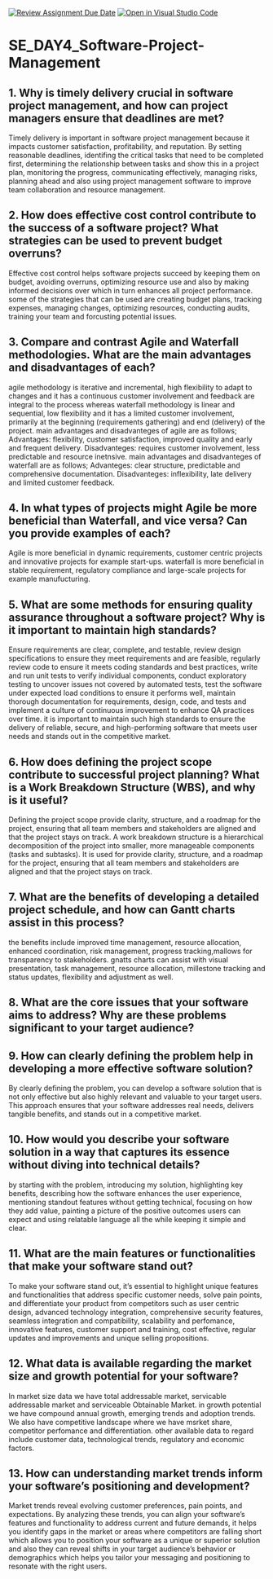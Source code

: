 [![Review Assignment Due Date](https://classroom.github.com/assets/deadline-readme-button-22041afd0340ce965d47ae6ef1cefeee28c7c493a6346c4f15d667ab976d596c.svg)](https://classroom.github.com/a/9pw6JKcu)
[![Open in Visual Studio Code](https://classroom.github.com/assets/open-in-vscode-2e0aaae1b6195c2367325f4f02e2d04e9abb55f0b24a779b69b11b9e10269abc.svg)](https://classroom.github.com/online_ide?assignment_repo_id=18481884&assignment_repo_type=AssignmentRepo)
# SE_DAY4_Software-Project-Management
## 1. Why is timely delivery crucial in software project management, and how can project managers ensure that deadlines are met?
Timely delivery is important in software project management because it impacts customer satisfaction, profitability, and reputation. By setting reasonable deadlines, identifing the critical tasks that need to be completed first, determining the relationship between tasks and show this in a project plan, monitoring the progress, communicating effectively, managing risks, planning ahead and also using project management software to improve team collaboration and resource management.

## 2. How does effective cost control contribute to the success of a software project? What strategies can be used to prevent budget overruns?
Effective cost control helps software projects succeed by keeping them on budget, avoiding overruns, optimizing resource use and also by making informed decisions over which in turn enhances all project performance. some of the strategies that can be used are creating budget plans, tracking expenses, managing changes, optimizing resources, conducting audits, training your team and forcusting potential issues.

## 3. Compare and contrast Agile and Waterfall methodologies. What are the main advantages and disadvantages of each?
agile methodology is iterative and incremental, high flexibility to adapt to changes and it has a continuous customer involvement and feedback are integral to the process whereas waterfall methodology is linear and sequential, low flexibility and it has a limited customer involvement, primarily at the beginning (requirements gathering) and end (delivery) of the project. main advantages and disadvanteges of agile are as follows; Advantages: flexibility, customer satisfaction, improved quality and early and frequent delivery. Disadvanteges: requires customer involvement, less predictable and resource inetnsive. main advantages and disadvanteges of waterfall are as follows; Advanteges: clear structure, predictable and comprehensive documentation. Disadvanteges: inflexibility, late delivery and limited customer feedback.

## 4. In what types of projects might Agile be more beneficial than Waterfall, and vice versa? Can you provide examples of each?
Agile is more beneficial in dynamic requirements, customer centric projects and innovative projects for example start-ups. waterfall is more beneficial in stable requirement, regulatory compliance and large-scale projects for example manufucturing.

## 5. What are some methods for ensuring quality assurance throughout a software project? Why is it important to maintain high standards?
Ensure requirements are clear, complete, and testable, review design specifications to ensure they meet requirements and are feasible, regularly review code to ensure it meets coding standards and best practices, write and run unit tests to verify individual components, conduct exploratory testing to uncover issues not covered by automated tests, test the software under expected load conditions to ensure it performs well, maintain thorough documentation for requirements, design, code, and tests and implement a culture of continuous improvement to enhance QA practices over time. it is important to maintain such high standards to ensure the delivery of reliable, secure, and high-performing software that meets user needs and stands out in the competitive market.

## 6. How does defining the project scope contribute to successful project planning? What is a Work Breakdown Structure (WBS), and why is it useful?
Defining the project scope provide clarity, structure, and a roadmap for the project, ensuring that all team members and stakeholders are aligned and that the project stays on track. A work breakdown structure is a hierarchical decomposition of the project into smaller, more manageable components (tasks and subtasks). It is used for provide clarity, structure, and a roadmap for the project, ensuring that all team members and stakeholders are aligned and that the project stays on track.

## 7. What are the benefits of developing a detailed project schedule, and how can Gantt charts assist in this process?
the benefits include improved time management, resource allocation, enhanced coordination, risk management, progress tracking,mallows for transparency to stakeholders. gnatts charts can assist with visual presentation, task management, resource allocation, millestone tracking and status updates, flexibility and adjustment as well.

## 8. What are the core issues that your software aims to address? Why are these problems significant to your target audience?

## 9. How can clearly defining the problem help in developing a more effective software solution?
By clearly defining the problem, you can develop a software solution that is not only effective but also highly relevant and valuable to your target users. This approach ensures that your software addresses real needs, delivers tangible benefits, and stands out in a competitive market.

## 10. How would you describe your software solution in a way that captures its essence without diving into technical details?
by starting with the problem, introducing my solution, highlighting key benefits, describing how the software enhances the user experience, mentioning standout features without getting technical, focusing on how they add value, painting a picture of the positive outcomes users can expect and using relatable language all the while keeping it simple and clear.

## 11. What are the main features or functionalities that make your software stand out?
To make your software stand out, it’s essential to highlight unique features and functionalities that address specific customer needs, solve pain points, and differentiate your product from competitors such as user centric design, advanced technology integration, comprehensive security features, seamless integration and compatibility, scalability and perfomance, innovative features, customer support and training, cost effective, regular updates and improvements and unique selling propositions.

## 12. What data is available regarding the market size and growth potential for your software?
In market size data we have total addressable market, servicable addressable market and serviceable Obtainable Market. in growth potential we have compound annual growth, emerging trends and adoption trends. We also have competitive landscape  where we have msrket share, competitor perfomance and differentiation. other available data to regard include customer data, technological trends, regulatory and economic factors. 

## 13. How can understanding market trends inform your software’s positioning and development?
Market trends reveal evolving customer preferences, pain points, and expectations. By analyzing these trends, you can align your software’s features and functionality to address current and future demands, it helps you identify gaps in the market or areas where competitors are falling short which allows you to position your software as a unique or superior solution and also they can reveal shifts in your target audience’s behavior or demographics which helps you tailor your messaging and positioning to resonate with the right users.
